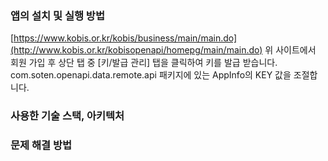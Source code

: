 ### 앱의 설치 및 실행 방법

[https://www.kobis.or.kr/kobis/business/main/main.do](http://www.kobis.or.kr/kobisopenapi/homepg/main/main.do)
위 사이트에서 회원 가입 후 상단 탭 중 [키/발급 관리] 탭을 클릭하여 키를 발급 받습니다.
com.soten.openapi.data.remote.api 패키지에 있는
AppInfo의 KEY 값을 조절합니다.

### 사용한 기술 스택, 아키텍처
### 문제 해결 방법
